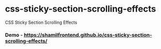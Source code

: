 # css-sticky-section-scrolling-effects
CSS Sticky Section Scrolling Effects
### Demo - https://shamilfrontend.github.io/css-sticky-section-scrolling-effects/
